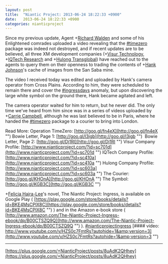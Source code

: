```yaml
---
layout: post
title:  "Niantic Project: 2013-06-24 18:22:33 +0900"
date:   2013-06-24 18:22:33 +0900
categories: nianticproject
---
```

Since my previous update, Agent +[Richard Walden](https://plus.google.com/112217333135124700456 "") and some of his Enlightened comrades uploaded a video revealing that the [#timezero](https://plus.google.com/s/%23timezero "") package was indeed not destroyed, and if recent updates are to be believed, all three XM development companies (+[Visur Technology](https://plus.google.com/115880454950193571355 ""), +[IQTech Research](https://plus.google.com/108020987035258478791 "") and +[Hulong Transglobal](https://plus.google.com/107849663787965375687 "")) have reached out to the agents to query them on their openness to trading the contents of +[Hank Johnson](https://plus.google.com/117792105926525258257 "")'s cache of images from the San Saba mine. 

The video I received today was edited and uploaded by Hank's camera operator from Cross Plains. According to him, they were scheduled to remain there and cover the [#ingressdays](https://plus.google.com/s/%23ingressdays "") anomaly, but upon discovering the large white symbol on the ground there, Hank became agitated and left. 

The camera operator waited for him to return, but he never did. The only time we've heard from him since was in a series of videos uploaded by +[Carrie Campbell](https://plus.google.com/101180225942784917383 ""), although he was last believed to be in Paris, where he handed the [#timezero](https://plus.google.com/s/%23timezero "") package to a courier to bring into London. 

Read More:
Operation TimeZero: [http://goo.gl/fn4eX](http://goo.gl/fn4eX "")
Bowie Letter, Page 1: [http://goo.gl/l3igb](http://goo.gl/l3igb "") 
Bowie Letter, Page 2: [http://goo.gl/Dj1RI](http://goo.gl/Dj1RI "")
Visur Company Profile: [http://www.nianticproject.com/?id=sc701d](http://www.nianticproject.com/?id=sc701d "")
IQTech Company Profile: [http://www.nianticproject.com/?id=sc410a](http://www.nianticproject.com/?id=sc410a "")
Hulong Company Profile: [http://www.nianticproject.com/?id=sc603a](http://www.nianticproject.com/?id=sc603a "")
The Courier: [http://goo.gl/KHOnA](http://goo.gl/KHOnA "")
The Symbol: [http://goo.gl/KGB3C](http://goo.gl/KGB3C "")

+[Felicia Hajra-Lee](https://plus.google.com/118344555717370644832 "")'s novel, The Niantic Project: Ingress, is available on Google Play ( [https://play.google.com/store/books/details?id=BKE4MsCPlX8C](https://play.google.com/store/books/details?id=BKE4MsCPlX8C "") ) and in the Amazon e-book store ( [http://www.amazon.com/The-Niantic-Project-Ingress-ebook/dp/B00CTSZQ9Q](http://www.amazon.com/The-Niantic-Project-Ingress-ebook/dp/B00CTSZQ9Q "") ). [#nianticprojectingress](https://plus.google.com/s/%23nianticprojectingress "")
[#### video: http://www.youtube.com/v/HZS0c7FmtRs?autohide=1&amp;version=3](http://www.youtube.com/v/HZS0c7FmtRs?autohide=1&amp;version=3 "")
- - -
[https://plus.google.com/+NianticProject/posts/8uAdK2QHhey](https://plus.google.com/+NianticProject/posts/8uAdK2QHhey)
